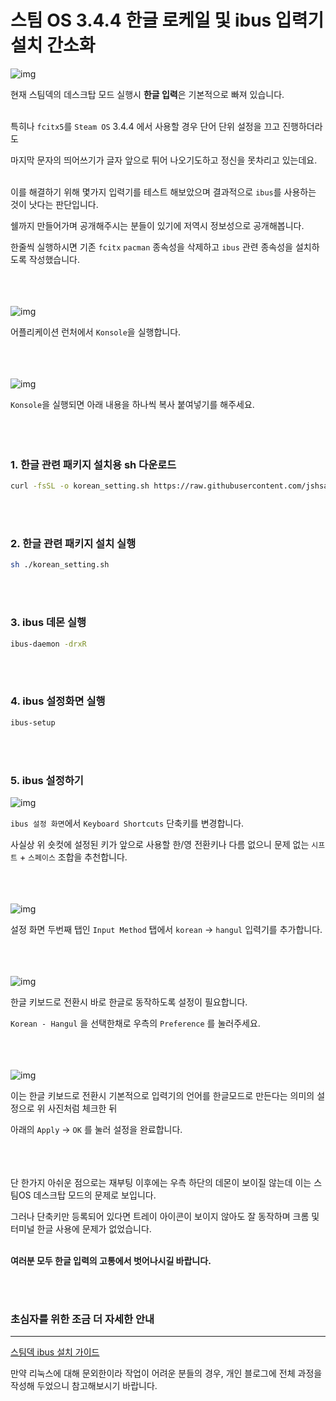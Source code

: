# 스팀 OS 3.4.4 한글 로케일 및 ibus 입력기 설치 간소화

![img](https://img1.daumcdn.net/thumb/R1280x0/?scode=mtistory2&fname=https%3A%2F%2Fblog.kakaocdn.net%2Fdn%2FbUAGSD%2FbtrVo5rsvE4%2FtK46tvRObfgwl7Kl2DaIs1%2Fimg.png)

현재 스팀덱의 데스크탑 모드 실행시 **한글 입력**은 기본적으로 빠져 있습니다.<br/><br/> 

특히나 `fcitx5`를 `Steam OS` 3.4.4 에서 사용할 경우 단어 단위 설정을 끄고 진행하더라도

마지막 문자의 띄어쓰기가 글자 앞으로 튀어 나오기도하고 정신을 못차리고 있는데요.  <br/><br/> 

이를 해결하기 위해 몇가지 입력기를 테스트 해보았으며 결과적으로 `ibus`를 사용하는 것이 낫다는 판단입니다.


쉘까지 만들어가며 공개해주시는 분들이 있기에 저역시 정보성으로 공개해봅니다.


한줄씩 실행하시면 기존 `fcitx` `pacman` 종속성을 삭제하고 `ibus` 관련 종속성을 설치하도록 작성했습니다.  <br/><br/> <br/><br/> 


![img](https://img1.daumcdn.net/thumb/R1280x0/?scode=mtistory2&fname=https%3A%2F%2Fblog.kakaocdn.net%2Fdn%2FQbIXD%2FbtrVjm129XQ%2FOjKvJHzfnumfiZdOjW3wP0%2Fimg.png)


어플리케이션 런처에서 `Konsole`을 실행합니다.  <br/><br/><br/><br/> 

 
![img](https://img1.daumcdn.net/thumb/R1280x0/?scode=mtistory2&fname=https%3A%2F%2Fblog.kakaocdn.net%2Fdn%2F5uPwm%2FbtrVkWV5SCj%2Fi6FD7lCZLffJtSO0rYjveK%2Fimg.png)


`Konsole`을 실행되면 아래 내용을 하나씩 복사 붙여넣기를 해주세요. <br/><br/> <br/><br/> 

  
### 1. 한글 관련 패키지 설치용 sh 다운로드
```sh
curl -fsSL -o korean_setting.sh https://raw.githubusercontent.com/jshsakura/steamdeck/main/korean_setting.sh
```

<br/><br/>  
### 2. 한글 관련 패키지 설치 실행
```sh
sh ./korean_setting.sh
```

<br/><br/>   
### 3. ibus 데몬 실행
```sh
ibus-daemon -drxR
```

<br/><br/>  
### 4. ibus 설정화면 실행
```sh
ibus-setup
```


<br/><br/>

### 5. ibus 설정하기
![img](https://img1.daumcdn.net/thumb/R1280x0/?scode=mtistory2&fname=https%3A%2F%2Fblog.kakaocdn.net%2Fdn%2FIOxaK%2FbtrVmX1pqok%2FSTb1FAIUMh0f08AiC5UR6K%2Fimg.png)

`ibus 설정 화면`에서 `Keyboard Shortcuts` 단축키를 변경합니다. 

사실상 위 숏컷에 설정된 키가 앞으로 사용할 한/영 전환키나 다름 없으니 문제 없는 `시프트` + `스페이스` 조합을 추천합니다.
<br/><br/><br/><br/>   


   
![img](https://img1.daumcdn.net/thumb/R1280x0/?scode=mtistory2&fname=https%3A%2F%2Fblog.kakaocdn.net%2Fdn%2FbOwEN4%2FbtrVfrXtkFM%2FKDdNU0axWpZ2VdkSE22Agk%2Fimg.png)

설정 화면 두번째 탭인 `Input Method` 탭에서 `korean` -> `hangul` 입력기를 추가합니다.  <br/><br/><br/><br/>  



![img](https://img1.daumcdn.net/thumb/R1280x0/?scode=mtistory2&fname=https%3A%2F%2Fblog.kakaocdn.net%2Fdn%2FddWgR6%2FbtrVpgmE8q8%2Fk2kqIuSd9BkhXQToHAzj60%2Fimg.png)

한글 키보드로 전환시 바로 한글로 동작하도록 설정이 필요합니다.

`Korean - Hangul` 을 선택한채로 우측의 `Preference` 를 눌러주세요.  <br/><br/><br/><br/> 


![img](https://img1.daumcdn.net/thumb/R1280x0/?scode=mtistory2&fname=https%3A%2F%2Fblog.kakaocdn.net%2Fdn%2FmoesZ%2FbtrVmYtfs1x%2FpM8fskh3B7skkze8WgyhDK%2Fimg.png)

이는 한글 키보드로 전환시 기본적으로 입력기의 언어를 한글모드로 만든다는 의미의 설정으로 위 사진처럼 체크한 뒤

아래의 `Apply` -> `OK` 를 눌러 설정을 완료합니다.  <br/><br/><br/><br/>  



단 한가지 아쉬운 점으로는 재부팅 이후에는 우측 하단의 데몬이 보이질 않는데 이는 스팀OS 데스크탑 모드의 문제로 보입니다.

그러나 단축키만 등록되어 있다면 트레이 아이콘이 보이지 않아도 잘 동작하며 크롬 및 터미널 한글 사용에 문제가 없었습니다.<br/><br/>
   

**여러분 모두 한글 입력의 고통에서 벗어나시길 바랍니다.**


  
<br/><br/>
### 초심자를 위한 조금 더 자세한 안내
---

[스팀덱 ibus 설치 가이드](https://opencourse.tistory.com/769)

만약 리눅스에 대해 문외한이라 작업이 어려운 분들의 경우, 개인 블로그에 전체 과정을 작성해 두었으니 참고해보시기 바랍니다.

